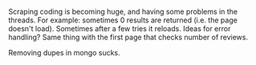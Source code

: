 Scraping coding is becoming huge, and having some problems in the threads.  For example:
sometimes 0 results are returned (i.e. the page doesn't load).  Sometimes after a few tries it reloads.  Ideas for error handling?
Same thing with the first page that checks number of reviews.  

Removing dupes in mongo sucks.
